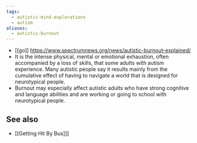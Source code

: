 ```yaml
---
tags:
  - autistic-mind-explorations
  - autism
aliases:
  - autistic-burnout
---
```

* [[go]] https://www.spectrumnews.org/news/autistic-burnout-explained/
* It is the intense physical, mental or emotional exhaustion, often accompanied by a loss of skills, that some adults with autism experience. Many autistic people say it results mainly from the cumulative effect of having to navigate a world that is designed for neurotypical people.
* Burnout may especially affect autistic adults who have strong cognitive and language abilities and are working or going to school with neurotypical people.

## See also
* [[Getting Hit By Bus]]]